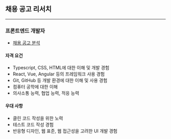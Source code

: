 ## 채용 공고 리서치

---

### 프론트엔드 개발자

- [채용 공고 분석](https://github.com/larkmoon/Job-search/blob/master/Front-end.md)



#### 자격 요건

- Typescript, CSS, HTML에 대한 이해 및 개발 경험
- React, Vue, Angular 등의 프레임워크 사용 경험
- Git, GitHub 등 개발 환경에 대한 이해 및 사용 경험
- 컴퓨터 공학에 대한 이해
- 의사소통 능력, 협업 능력, 적응 능력



#### 우대 사항

- 클린 코드 작성을 위한 노력
- 테스트 코드 작성 경험
- 반응형 디자인, 웹 표준, 웹 접근성을 고려한 UI 개발 경험
